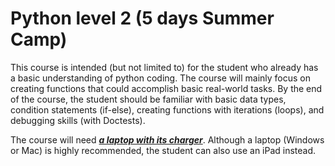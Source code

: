 # Python level 2 (5 days Summer Camp)

This course is intended (but not limited to) for the student who already has a basic understanding of python coding. The course will mainly focus on creating functions that could accomplish basic real-world tasks. By the end of the course, the student should be familiar with basic data types, condition statements (if-else), creating functions with iterations (loops), and debugging skills (with Doctests).

The course will need <ins>***a laptop with its charger***</ins>. Although a laptop (Windows or Mac) is highly recommended, the student can also use an iPad instead.
